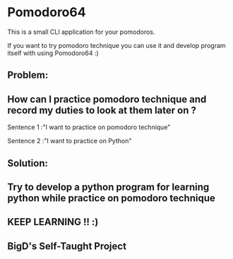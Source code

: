 # Pomodoro64

This is a small CLI application for your pomodoros.

If you want to try pomodoro technique you can use it and develop program itself with using Pomodoro64 :)

Problem:
-
How can I practice pomodoro technique and record my duties to look at them later on ?
-
Sentence 1 :"I want to practice on pomodoro technique" 

Sentence 2 :"I want to practice on Python"

Solution:
-
Try to develop a python program for learning python while practice on pomodoro technique
-




KEEP LEARNING !! :)
-

BigD's Self-Taught Project
-

